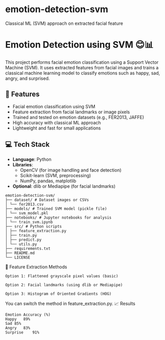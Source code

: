 # emotion-detection-svm
Classical ML (SVM) approach on extracted facial feature

# Emotion Detection using SVM 😊📊

This project performs facial emotion classification using a Support Vector Machine (SVM). It uses extracted features from facial images and trains a classical machine learning model to classify emotions such as happy, sad, angry, and surprised.


## 🧠 Features

- Facial emotion classification using SVM
- Feature extraction from facial landmarks or image pixels
- Trained and tested on emotion datasets (e.g., FER2013, JAFFE)
- High accuracy with classical ML approach
- Lightweight and fast for small applications


## 💻 Tech Stack

- **Language**: Python
- **Libraries**:
  - OpenCV (for image handling and face detection)
  - Scikit-learn (SVM, preprocessing)
  - NumPy, pandas, matplotlib
- **Optional**: dlib or Mediapipe (for facial landmarks)
```
emotion-detection-svm/
├── dataset/ # Dataset images or CSVs
│ └── fer2013.csv
├── models/ # Trained SVM model (pickle file)
│ └── svm_model.pkl
├── notebooks/ # Jupyter notebooks for analysis
│ └── train_svm.ipynb
├── src/ # Python scripts
│ ├── feature_extraction.py
│ ├── train.py
│ ├── predict.py
│ └── utils.py
├── requirements.txt
├── README.md
└── LICENSE
```
🔬 Feature Extraction Methods
```
Option 1: Flattened grayscale pixel values (basic)

Option 2: Facial landmarks (using dlib or Mediapipe)

Option 3: Histogram of Oriented Gradients (HOG)
```
You can switch the method in feature_extraction.py.
📈 Results
```
Emotion	Accuracy (%)
Happy	89%
Sad	85%
Angry	83%
Surprise	91%
```
